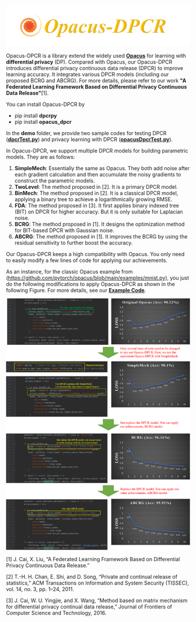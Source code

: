 ![image](https://github.com/imcjp/Opacus-DPCR/blob/main/data/img/logo.png)

Opacus-DPCR is a library extend the widely used [**Opacus**](https://github.com/pytorch/opacus) for learning with **differential privacy** (DP). Compared with Opacus, our Opacus-DPCR introduces differential privacy continuous data release (DPCR) to improve learning accuracy. It integrates various DPCR models (including our proposed BCRG and ABCRG). For more details, please refer to our work **"A Federated Learning Framework Based on Differential Privacy Continuous Data Release"**[1].

You can install Opacus-DPCR by
* pip install **dpcrpy**
* pip install **opacus_dpcr**

In the **demo** folder, we provide two sample codes for testing DPCR ([**dpcrTest.py**](https://github.com/imcjp/Opacus-DPCR/blob/main/demo/dpcrTest.py)) and privacy learning with DPCR ([**opacusDpcrTest.py**](https://github.com/imcjp/Opacus-DPCR/blob/main/demo/opacusDpcrTest.py)).


In Opacus-DPCR, we support multiple DPCR models for building parametric models. They are as follows:
1. **SimpleMech**: Essentially the same as Opacus. They both add noise after each gradient calculation and then accumulate the noisy gradients to construct the parametric models.
2. **TwoLevel**: The method proposed in [2]. It is a primary DPCR model.
3. **BinMech**: The method proposed in [2]. It is a classical DPCR model, applying a binary tree to achieve a logarithmically growing RMSE.
4. **FDA**: The method proposed in [3]. It first applies binary indexed tree (BIT) on DPCR for higher accuracy. But it is only suitable for Laplacian noise.
5. **BCRG**: The method proposed in [1]. It designs the optimization method for BIT-based DPCR with Gaussian noise.
6. **ABCRG**: The method proposed in [1]. It improves the BCRG by using the residual sensitivity to further boost the accuracy.

Our Opacus-DPCR keeps a high compatibility with Opacus. You only need to easily modify a few lines of code for applying our achievements.

As an instance, for the classic Opacus example from (https://github.com/pytorch/opacus/blob/main/examples/mnist.py), you just do the following modifications to apply Opacus-DPCR as shown in the following Figure. For more details, see our [**Example Code**](https://github.com/imcjp/Opacus-DPCR/blob/main/demo/opacusDpcrTest.py).

![image](https://github.com/imcjp/Opacus-DPCR/blob/main/data/img/guide.png)

[1] J. Cai, X. Liu, “A Federated Learning Framework Based on Differential Privacy Continuous Data Release.”

[2] T.-H. H. Chan, E. Shi, and D. Song, “Private and continual release of statistics,” ACM Transactions on Information and System Security (TISSEC), vol. 14, no. 3, pp. 1–24, 2011.

[3] J. Cai, W. U. Yingjie, and X. Wang, “Method based on matrix mechanism for differential privacy continual data release,” Journal of Frontiers of Computer Science and Technology, 2016.

